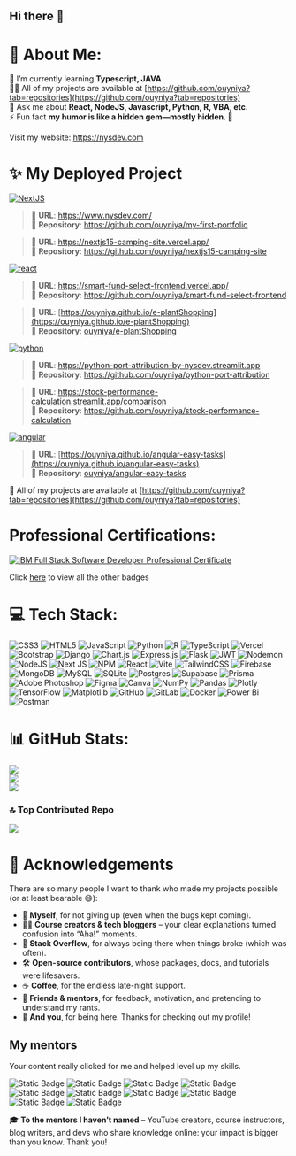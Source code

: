 ## Hi there 👋

<!--
**ouyniya/ouyniya** is a ✨ _special_ ✨ repository because its `README.md` (this file) appears on your GitHub profile.

Here are some ideas to get you started:

- 🔭 I’m currently working on ...
- 🌱 I’m currently learning ...
- 👯 I’m looking to collaborate on ...
- 🤔 I’m looking for help with ...
- 💬 Ask me about ...
- 📫 How to reach me: ...
- 😄 Pronouns: ...
- ⚡ Fun fact: ...
-->

# 💫 About Me:
🌱 I’m currently learning **Typescript, JAVA**<br>👨‍💻 All of my projects are available at [https://github.com/ouyniya?tab=repositories](https://github.com/ouyniya?tab=repositories)<br> 💬 Ask me about **React, NodeJS, Javascript, Python, R, VBA, etc.**<br>⚡ Fun fact **my humor is like a hidden gem—mostly hidden. 🥹**  

Visit my website: https://nysdev.com 


# ✨ My Deployed Project

[![NextJS](https://img.shields.io/badge/My%20Project-NextJS-%2302e69d?style=for-the-badge&logo=javascript&logoColor=white)](https://github.com/stars/ouyniya/lists)

> 🔗 **URL**: https://www.nysdev.com/  
> 📁 **Repository**: https://github.com/ouyniya/my-first-portfolio  

> 🔗 **URL**: https://nextjs15-camping-site.vercel.app/  
> 📁 **Repository**: https://github.com/ouyniya/nextjs15-camping-site  


[![react](https://img.shields.io/badge/My%20Project-React-%2300c2f2?style=for-the-badge&logo=react&logoColor=white)](https://github.com/stars/ouyniya/lists/react)

> 🔗 **URL**: https://smart-fund-select-frontend.vercel.app/  
> 📁 **Repository**: https://github.com/ouyniya/smart-fund-select-frontend  

> 🔗 **URL**: [https://ouyniya.github.io/e-plantShopping](https://ouyniya.github.io/e-plantShopping)  
> 📁 **Repository**: [ouyniya/e-plantShopping](https://github.com/ouyniya/e-plantShopping.git)


[![python](https://img.shields.io/badge/My%20Project-Python-%23e8c801?style=for-the-badge&logo=python&logoColor=white)](https://github.com/ouyniya)

> 🔗 **URL**: https://python-port-attribution-by-nysdev.streamlit.app  
> 📁 **Repository**: https://github.com/ouyniya/python-port-attribution  

> 🔗 **URL**: https://stock-performance-calculation.streamlit.app/comparison  
> 📁 **Repository**: https://github.com/ouyniya/stock-performance-calculation  


[![angular](https://img.shields.io/badge/My%20Project-Angular-%23bf0079?style=for-the-badge&logo=angular&logoColor=white)](https://github.com/stars/ouyniya/lists/angular)

> 🔗 **URL**: [https://ouyniya.github.io/angular-easy-tasks](https://ouyniya.github.io/angular-easy-tasks)  
> 📁 **Repository**: [ouyniya/angular-easy-tasks](https://github.com/ouyniya/angular-easy-tasks.git)



🩵 All of my projects are available at [https://github.com/ouyniya?tab=repositories](https://github.com/ouyniya?tab=repositories)

# Professional Certifications:
[![IBM Full Stack Software Developer Professional Certificate](https://i.imgur.com/MEnUTri.png)](https://coursera.org/share/f5f78e51d9084337deff2f5aaf25f827)

Click [here](https://www.credly.com/users/niya-somkerd) to view all the other badges

# 💻 Tech Stack:
![CSS3](https://img.shields.io/badge/css3-%231572B6.svg?style=for-the-badge&logo=css3&logoColor=white) ![HTML5](https://img.shields.io/badge/html5-%23E34F26.svg?style=for-the-badge&logo=html5&logoColor=white) ![JavaScript](https://img.shields.io/badge/javascript-%23323330.svg?style=for-the-badge&logo=javascript&logoColor=%23F7DF1E) ![Python](https://img.shields.io/badge/python-3670A0?style=for-the-badge&logo=python&logoColor=ffdd54) ![R](https://img.shields.io/badge/r-%23276DC3.svg?style=for-the-badge&logo=r&logoColor=white) ![TypeScript](https://img.shields.io/badge/typescript-%23007ACC.svg?style=for-the-badge&logo=typescript&logoColor=white) ![Vercel](https://img.shields.io/badge/vercel-%23000000.svg?style=for-the-badge&logo=vercel&logoColor=white) ![Bootstrap](https://img.shields.io/badge/bootstrap-%238511FA.svg?style=for-the-badge&logo=bootstrap&logoColor=white) ![Django](https://img.shields.io/badge/django-%23092E20.svg?style=for-the-badge&logo=django&logoColor=white) ![Chart.js](https://img.shields.io/badge/chart.js-F5788D.svg?style=for-the-badge&logo=chart.js&logoColor=white) ![Express.js](https://img.shields.io/badge/express.js-%23404d59.svg?style=for-the-badge&logo=express&logoColor=%2361DAFB) ![Flask](https://img.shields.io/badge/flask-%23000.svg?style=for-the-badge&logo=flask&logoColor=white) ![JWT](https://img.shields.io/badge/JWT-black?style=for-the-badge&logo=JSON%20web%20tokens) ![Nodemon](https://img.shields.io/badge/NODEMON-%23323330.svg?style=for-the-badge&logo=nodemon&logoColor=%BBDEAD) ![NodeJS](https://img.shields.io/badge/node.js-6DA55F?style=for-the-badge&logo=node.js&logoColor=white) ![Next JS](https://img.shields.io/badge/Next-black?style=for-the-badge&logo=next.js&logoColor=white) ![NPM](https://img.shields.io/badge/NPM-%23CB3837.svg?style=for-the-badge&logo=npm&logoColor=white) ![React](https://img.shields.io/badge/react-%2320232a.svg?style=for-the-badge&logo=react&logoColor=%2361DAFB) ![Vite](https://img.shields.io/badge/vite-%23646CFF.svg?style=for-the-badge&logo=vite&logoColor=white) ![TailwindCSS](https://img.shields.io/badge/tailwindcss-%2338B2AC.svg?style=for-the-badge&logo=tailwind-css&logoColor=white) ![Firebase](https://img.shields.io/badge/firebase-a08021?style=for-the-badge&logo=firebase&logoColor=ffcd34) ![MongoDB](https://img.shields.io/badge/MongoDB-%234ea94b.svg?style=for-the-badge&logo=mongodb&logoColor=white) ![MySQL](https://img.shields.io/badge/mysql-4479A1.svg?style=for-the-badge&logo=mysql&logoColor=white) ![SQLite](https://img.shields.io/badge/sqlite-%2307405e.svg?style=for-the-badge&logo=sqlite&logoColor=white) ![Postgres](https://img.shields.io/badge/postgres-%23316192.svg?style=for-the-badge&logo=postgresql&logoColor=white) ![Supabase](https://img.shields.io/badge/Supabase-3ECF8E?style=for-the-badge&logo=supabase&logoColor=white) ![Prisma](https://img.shields.io/badge/Prisma-3982CE?style=for-the-badge&logo=Prisma&logoColor=white) ![Adobe Photoshop](https://img.shields.io/badge/adobe%20photoshop-%2331A8FF.svg?style=for-the-badge&logo=adobe%20photoshop&logoColor=white) ![Figma](https://img.shields.io/badge/figma-%23F24E1E.svg?style=for-the-badge&logo=figma&logoColor=white) ![Canva](https://img.shields.io/badge/Canva-%2300C4CC.svg?style=for-the-badge&logo=Canva&logoColor=white) ![NumPy](https://img.shields.io/badge/numpy-%23013243.svg?style=for-the-badge&logo=numpy&logoColor=white) ![Pandas](https://img.shields.io/badge/pandas-%23150458.svg?style=for-the-badge&logo=pandas&logoColor=white) ![Plotly](https://img.shields.io/badge/Plotly-%233F4F75.svg?style=for-the-badge&logo=plotly&logoColor=white) ![TensorFlow](https://img.shields.io/badge/TensorFlow-%23FF6F00.svg?style=for-the-badge&logo=TensorFlow&logoColor=white) ![Matplotlib](https://img.shields.io/badge/Matplotlib-%23ffffff.svg?style=for-the-badge&logo=Matplotlib&logoColor=black) ![GitHub](https://img.shields.io/badge/github-%23121011.svg?style=for-the-badge&logo=github&logoColor=white) ![GitLab](https://img.shields.io/badge/gitlab-%23181717.svg?style=for-the-badge&logo=gitlab&logoColor=white) ![Docker](https://img.shields.io/badge/docker-%230db7ed.svg?style=for-the-badge&logo=docker&logoColor=white) ![Power Bi](https://img.shields.io/badge/power_bi-F2C811?style=for-the-badge&logo=powerbi&logoColor=black) ![Postman](https://img.shields.io/badge/Postman-FF6C37?style=for-the-badge&logo=postman&logoColor=white)

# 📊 GitHub Stats:
![](https://github-readme-stats.vercel.app/api?username=ouyniya&theme=ambient_gradient&hide_border=true&include_all_commits=true&count_private=true&rank_icon=github)<br/>
![](https://nirzak-streak-stats.vercel.app/?user=ouyniya&theme=default&hide_border=true)<br/>
![](https://github-readme-stats.vercel.app/api/top-langs/?username=ouyniya&theme=default&hide_border=true&include_all_commits=true&count_private=true&layout=compact)

### 🔝 Top Contributed Repo
![](https://github-contributor-stats.vercel.app/api?username=ouyniya&limit=5&theme=default&combine_all_yearly_contributions=true&hide_border=true)

# 🙏 Acknowledgements
There are so many people I want to thank who made my projects possible (or at least bearable 😄):  
- 🧠  **Myself**, for not giving up (even when the bugs kept coming).
- 🧑‍🏫 **Course creators & tech bloggers** – your clear explanations turned confusion into “Aha!” moments.
- 💬 **Stack Overflow**, for always being there when things broke (which was often).  
- 🛠️ **Open-source contributors**, whose packages, docs, and tutorials were lifesavers.  
- ☕ **Coffee**, for the endless late-night support.  
- 👯 **Friends & mentors**, for feedback, motivation, and pretending to understand my rants.  
- 👀 **And you**, for being here. Thanks for checking out my profile!

## My mentors
Your content really clicked for me and helped level up my skills.  
  
![Static Badge](https://img.shields.io/badge/GitHub-tratchapong-gray?style=flat&logo=github&color=%23eee&link=https%3A%2F%2Fgithub.com%2Ftratchapong)
![Static Badge](https://img.shields.io/badge/youtube-roitaidev-red?style=flat&logo=youtube&color=%23FF0000&link=https%3A%2F%2Fwww.youtube.com%2F%40roitai-dev)
![Static Badge](https://img.shields.io/badge/GitHub-supersimpledev-gray?style=flat&logo=github&color=%23eee&link=https%3A%2F%2Fgithub.com%2Fsupersimpledev)
![Static Badge](https://img.shields.io/badge/GitHub-mschwarzmueller-gray?style=flat&logo=github&color=%23eee&link=https%3A%2F%2Fgithub.com%2Fmschwarzmueller)
![Static Badge](https://img.shields.io/badge/GitHub-aneagoie-gray?style=flat&logo=github&color=%23eee&link=https%3A%2F%2Fgithub.com%2Faneagoie%2F)
![Static Badge](https://img.shields.io/badge/GitHub-lydiahallie-gray?style=flat&logo=github&color=%23eee&link=https%3A%2F%2Fgithub.com%2Flydiahallie)
![Static Badge](https://img.shields.io/badge/youtube-hnasr-gray?style=flat&logo=youtube&color=%23FF0000&link=https%3A%2F%2Fwww.youtube.com%2F%40hnasr)
![Static Badge](https://img.shields.io/badge/youtube-mikelopster-gray?style=flat&logo=youtube&color=%23FF0000&link=https%3A%2F%2Fwww.youtube.com%2F%40mikelopster)
![Static Badge](https://img.shields.io/badge/youtube-BroCodez-gray?style=flat&logo=youtube&color=%23FF0000&link=https%3A%2F%2Fwww.youtube.com%2F%40BroCodez)
![Static Badge](https://img.shields.io/badge/facebook-DevNest-gray?style=flat&logo=facebook&color=%230866FF&link=https%3A%2F%2Fwww.facebook.com%2Fprofile.php%3Fid%3D61573044442902)

🎓 **To the mentors I haven’t named** – YouTube creators, course instructors, blog writers, and devs who share knowledge online: your impact is bigger than you know. Thank you!


<!-- Proudly created with GPRM ( https://gprm.itsvg.in ) -->
